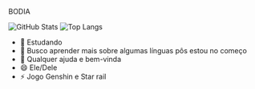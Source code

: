 BODIA

![GitHub Stats](https://github-readme-stats.vercel.app/api?username=JowMagic&theme=transparent&bg_color=000&border_color=30A3DC&show_icons=true&icon_color=30A3DC&title_color=E94D5F&text_color=FFF)
![Top Langs](https://github-readme-stats-git-masterrstaa-rickstaa.vercel.app/api/top-langs/?username=JowMagic&layout=compact&bg_color=000&border_color=30A3DC&title_color=E94D5F&text_color=FFF)

- 🔭 Estudando
- 🌱 Busco aprender mais sobre algumas línguas pôs estou no começo
- 🤔 Qualquer ajuda e bem-vinda
- 😄 Ele/Dele
- ⚡ Jogo Genshin e Star rail
